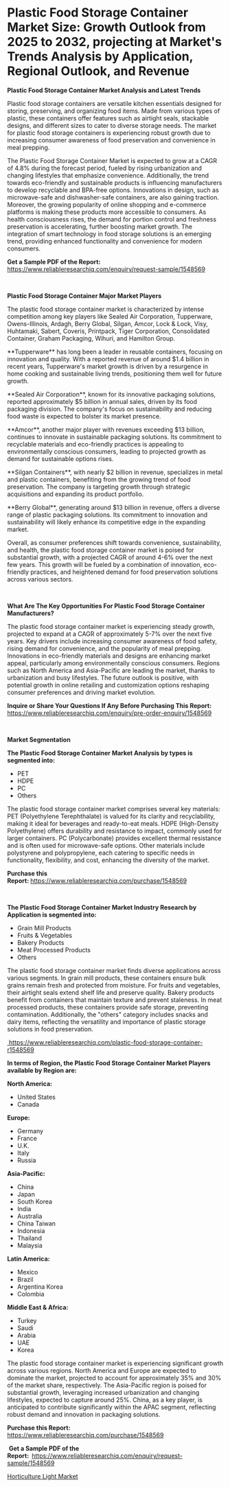 <p><h1>Plastic Food Storage Container Market Size: Growth Outlook from 2025 to 2032, projecting at Market's Trends Analysis by Application, Regional Outlook, and Revenue</h1></p><p><strong>Plastic Food Storage Container Market Analysis and Latest Trends</strong></p>
<p><p>Plastic food storage containers are versatile kitchen essentials designed for storing, preserving, and organizing food items. Made from various types of plastic, these containers offer features such as airtight seals, stackable designs, and different sizes to cater to diverse storage needs. The market for plastic food storage containers is experiencing robust growth due to increasing consumer awareness of food preservation and convenience in meal prepping.</p><p>The Plastic Food Storage Container Market is expected to grow at a CAGR of 4.8% during the forecast period, fueled by rising urbanization and changing lifestyles that emphasize convenience. Additionally, the trend towards eco-friendly and sustainable products is influencing manufacturers to develop recyclable and BPA-free options. Innovations in design, such as microwave-safe and dishwasher-safe containers, are also gaining traction. Moreover, the growing popularity of online shopping and e-commerce platforms is making these products more accessible to consumers. As health consciousness rises, the demand for portion control and freshness preservation is accelerating, further boosting market growth. The integration of smart technology in food storage solutions is an emerging trend, providing enhanced functionality and convenience for modern consumers.</p></p>
<p><strong>Get a Sample PDF of the Report:&nbsp;</strong> <a href="https://www.reliableresearchiq.com/enquiry/request-sample/1548569?utm_campaign=1129&utm_medium=2&utm_source=Github&utm_content=ia&utm_term=08022025&utm_id=plastic-food-storage-container">https://www.reliableresearchiq.com/enquiry/request-sample/1548569</a></p>
<p>&nbsp;</p>
<p><strong>Plastic Food Storage Container Major Market Players</strong></p>
<p><p>The plastic food storage container market is characterized by intense competition among key players like Sealed Air Corporation, Tupperware, Owens-Illinois, Ardagh, Berry Global, Silgan, Amcor, Lock & Lock, Visy, Huhtamaki, Sabert, Coveris, Printpack, Tiger Corporation, Consolidated Container, Graham Packaging, Wihuri, and Hamilton Group.</p><p>**Tupperware** has long been a leader in reusable containers, focusing on innovation and quality. With a reported revenue of around $1.4 billion in recent years, Tupperware's market growth is driven by a resurgence in home cooking and sustainable living trends, positioning them well for future growth.</p><p>**Sealed Air Corporation**, known for its innovative packaging solutions, reported approximately $5 billion in annual sales, driven by its food packaging division. The company's focus on sustainability and reducing food waste is expected to bolster its market presence.</p><p>**Amcor**, another major player with revenues exceeding $13 billion, continues to innovate in sustainable packaging solutions. Its commitment to recyclable materials and eco-friendly practices is appealing to environmentally conscious consumers, leading to projected growth as demand for sustainable options rises.</p><p>**Silgan Containers**, with nearly $2 billion in revenue, specializes in metal and plastic containers, benefiting from the growing trend of food preservation. The company is targeting growth through strategic acquisitions and expanding its product portfolio.</p><p>**Berry Global**, generating around $13 billion in revenue, offers a diverse range of plastic packaging solutions. Its commitment to innovation and sustainability will likely enhance its competitive edge in the expanding market.</p><p>Overall, as consumer preferences shift towards convenience, sustainability, and health, the plastic food storage container market is poised for substantial growth, with a projected CAGR of around 4-6% over the next few years. This growth will be fueled by a combination of innovation, eco-friendly practices, and heightened demand for food preservation solutions across various sectors.</p></p>
<p>&nbsp;</p>
<p><strong>What Are The Key Opportunities For Plastic Food Storage Container Manufacturers?</strong></p>
<p><p>The plastic food storage container market is experiencing steady growth, projected to expand at a CAGR of approximately 5-7% over the next five years. Key drivers include increasing consumer awareness of food safety, rising demand for convenience, and the popularity of meal prepping. Innovations in eco-friendly materials and designs are enhancing market appeal, particularly among environmentally conscious consumers. Regions such as North America and Asia-Pacific are leading the market, thanks to urbanization and busy lifestyles. The future outlook is positive, with potential growth in online retailing and customization options reshaping consumer preferences and driving market evolution.</p></p>
<p><strong>Inquire or Share Your Questions If Any Before Purchasing This Report:</strong> <a href="https://www.reliableresearchiq.com/enquiry/pre-order-enquiry/1548569?utm_campaign=1129&utm_medium=2&utm_source=Github&utm_content=ia&utm_term=08022025&utm_id=plastic-food-storage-container">https://www.reliableresearchiq.com/enquiry/pre-order-enquiry/1548569</a></p>
<p>&nbsp;</p>
<p><strong>Market Segmentation</strong></p>
<p><strong>The Plastic Food Storage Container Market Analysis by types is segmented into:</strong></p>
<p><ul><li>PET</li><li>HDPE</li><li>PC</li><li>Others</li></ul></p>
<p><p>The plastic food storage container market comprises several key materials: PET (Polyethylene Terephthalate) is valued for its clarity and recyclability, making it ideal for beverages and ready-to-eat meals. HDPE (High-Density Polyethylene) offers durability and resistance to impact, commonly used for larger containers. PC (Polycarbonate) provides excellent thermal resistance and is often used for microwave-safe options. Other materials include polystyrene and polypropylene, each catering to specific needs in functionality, flexibility, and cost, enhancing the diversity of the market.</p></p>
<p><strong>Purchase this Report:&nbsp;</strong><a href="https://www.reliableresearchiq.com/purchase/1548569?utm_campaign=1129&utm_medium=2&utm_source=Github&utm_content=ia&utm_term=08022025&utm_id=plastic-food-storage-container">https://www.reliableresearchiq.com/purchase/1548569</a></p>
<p>&nbsp;</p>
<p><strong>The Plastic Food Storage Container Market Industry Research by Application is segmented into:</strong></p>
<p><ul><li>Grain Mill Products</li><li>Fruits & Vegetables</li><li>Bakery Products</li><li>Meat Processed Products</li><li>Others</li></ul></p>
<p><p>The plastic food storage container market finds diverse applications across various segments. In grain mill products, these containers ensure bulk grains remain fresh and protected from moisture. For fruits and vegetables, their airtight seals extend shelf life and preserve quality. Bakery products benefit from containers that maintain texture and prevent staleness. In meat processed products, these containers provide safe storage, preventing contamination. Additionally, the "others" category includes snacks and dairy items, reflecting the versatility and importance of plastic storage solutions in food preservation.</p></p>
<p><a href="https://www.reliableresearchiq.com/plastic-food-storage-container-r1548569?utm_campaign=1129&utm_medium=2&utm_source=Github&utm_content=ia&utm_term=08022025&utm_id=plastic-food-storage-container">&nbsp;https://www.reliableresearchiq.com/plastic-food-storage-container-r1548569</a></p>
<p><strong>In terms of Region, the Plastic Food Storage Container Market Players available by Region are:</strong></p>
<p>
    <p> <strong> North America: </strong>
        <ul>
            <li>United States</li>
            <li>Canada</li>
        </ul>
        </p> 
    <p> <strong> Europe: </strong>
        <ul>
            <li>Germany</li>
            <li>France</li>
            <li>U.K.</li>
            <li>Italy</li>
            <li>Russia</li>
        </ul>
        </p> 
    <p> <strong> Asia-Pacific: </strong>
        <ul>
            <li>China</li>
            <li>Japan</li>
            <li>South Korea</li>
            <li>India</li>
            <li>Australia</li>
            <li>China Taiwan</li>
            <li>Indonesia</li>
            <li>Thailand</li>
            <li>Malaysia</li>
        </ul>
        </p> 
    <p> <strong> Latin America: </strong>
        <ul>
            <li>Mexico</li>
            <li>Brazil</li>
            <li>Argentina Korea</li>
            <li>Colombia</li>
        </ul>
        </p> 
    <p> <strong> Middle East & Africa: </strong>
        <ul>
            <li>Turkey</li>
            <li>Saudi</li>
            <li>Arabia</li>
            <li>UAE</li>
            <li>Korea</li>
        </ul>
    </p>
    </p>
<p><p>The plastic food storage container market is experiencing significant growth across various regions. North America and Europe are expected to dominate the market, projected to account for approximately 35% and 30% of the market share, respectively. The Asia-Pacific region is poised for substantial growth, leveraging increased urbanization and changing lifestyles, expected to capture around 25%. China, as a key player, is anticipated to contribute significantly within the APAC segment, reflecting robust demand and innovation in packaging solutions.</p></p>
<p><strong>Purchase this Report: </strong><a href="https://www.reliableresearchiq.com/purchase/1548569?utm_campaign=1129&utm_medium=2&utm_source=Github&utm_content=ia&utm_term=08022025&utm_id=plastic-food-storage-container">https://www.reliableresearchiq.com/purchase/1548569</a></p>
<p>&nbsp;<strong>Get a Sample PDF of the Report:&nbsp;&nbsp;</strong><a href="https://www.reliableresearchiq.com/enquiry/request-sample/1548569?utm_campaign=1129&utm_medium=2&utm_source=Github&utm_content=ia&utm_term=08022025&utm_id=plastic-food-storage-container">https://www.reliableresearchiq.com/enquiry/request-sample/1548569</a></p>
<p><strong></strong></p>
<p><p><a href="https://github.com/doljanzwald/Market-Research-Report-List-1/blob/main/horticulture-light-market.md?utm_campaign=1129&utm_medium=2&utm_source=Github&utm_content=ia&utm_term=08022025&utm_id=plastic-food-storage-container">Horticulture Light Market</a></p></p>